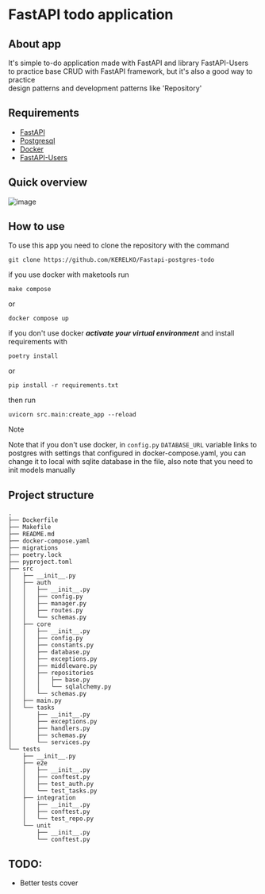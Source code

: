 # FastAPI todo application

## About app
It's simple to-do application made with FastAPI and library FastAPI-Users  
to practice base CRUD with FastAPI framework, but it's also a good way to practice  
design patterns and development patterns like 'Repository'  

## Requirements 
- [FastAPI](https://fastapi.tiangolo.com/)
- [Postgresql](https://www.postgresql.org/)
- [Docker](https://www.docker.com/)
- [FastAPI-Users](https://fastapi-users.github.io/fastapi-users/latest/)

## Quick overview
![image](https://github.com/KERELKO/Fastapi-postgres-todo/assets/89779202/928c32ec-23cb-4031-899c-8e94713cc0ee)
## How to use
To use this app you need to clone the repository with the command 
```
git clone https://github.com/KERELKO/Fastapi-postgres-todo
``` 
if you use docker with maketools run
```
make compose
```
or 
```
docker compose up
``` 
if you don't use docker ***activate your virtual environment*** 
and install requirements with 
```
poetry install
```
or 
```
pip install -r requirements.txt
```
then run
```
uvicorn src.main:create_app --reload
```
> [!NOTE]
> Note that if you don't use docker, in ```config.py``` ```DATABASE_URL``` variable links to postgres with settings that configured in docker-compose.yaml,
> you can change it to local with sqlite database in the file,
>  also note that you need to init models manually 
## Project structure
```
.
├── Dockerfile
├── Makefile
├── README.md
├── docker-compose.yaml
├── migrations
├── poetry.lock
├── pyproject.toml
├── src
│   ├── __init__.py
│   ├── auth
│   │   ├── __init__.py
│   │   ├── config.py
│   │   ├── manager.py
│   │   ├── routes.py
│   │   └── schemas.py
│   ├── core
│   │   ├── __init__.py
│   │   ├── config.py
│   │   ├── constants.py
│   │   ├── database.py
│   │   ├── exceptions.py
│   │   ├── middleware.py
│   │   ├── repositories
│   │   │   ├── base.py
│   │   │   └── sqlalchemy.py
│   │   └── schemas.py
│   ├── main.py
│   └── tasks
│       ├── __init__.py
│       ├── exceptions.py
│       ├── handlers.py
│       ├── schemas.py
│       └── services.py
└── tests
    ├── __init__.py
    ├── e2e
    │   ├── __init__.py
    │   ├── conftest.py
    │   ├── test_auth.py
    │   └── test_tasks.py
    ├── integration
    │   ├── __init__.py
    │   ├── conftest.py
    │   └── test_repo.py
    └── unit
        ├── __init__.py
        └── conftest.py
```


## TODO:
- Better tests cover
